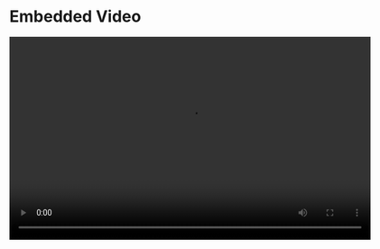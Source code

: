 <!DOCTYPE html>
<html lang="en">
<head>
    <meta charset="UTF-8">
    <meta name="viewport" content="width=device-width, initial-scale=1.0">
    <title>Embedded Video</title>
</head>
<body>
    <h1>Embedded Video</h1>
    <video width="640" height="360" controls>
        <source src="output_video.mp4" type="video/mp4">
        Your browser does not support the video tag.
    </video>
</body>
</html>

